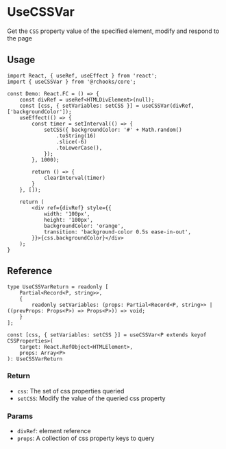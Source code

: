 # UseCSSVar

Get the `CSS` property value of the specified element, modify and respond to the page

## Usage

```tsx
import React, { useRef, useEffect } from 'react';
import { useCSSVar } from '@rchooks/core';

const Demo: React.FC = () => {
    const divRef = useRef<HTMLDivElement>(null);
    const [css, { setVariables: setCSS }] = useCSSVar(divRef, ['backgroundColor']);
    useEffect(() => {
        const timer = setInterval(() => {
            setCSS({ backgroundColor: '#' + Math.random()
                .toString(16)
                .slice(-6)
                .toLowerCase(),
            });
        }, 1000);

        return () => {
            clearInterval(timer)
        }
    }, []);

    return (
        <div ref={divRef} style={{
            width: '100px',
            height: '100px',
            backgroundColor: 'orange',
            transition: 'background-color 0.5s ease-in-out',
        }}>{css.backgroundColor}</div>
    );
}

```

## Reference

```tsx
type UseCSSVarReturn = readonly [
    Partial<Record<P, string>>,
    {
        readonly setVariables: (props: Partial<Record<P, string>> | ((prevProps: Props<P>) => Props<P>)) => void;
    }
];

const [css, { setVariables: setCSS }] = useCSSVar<P extends keyof CSSProperties>(
    target: React.RefObject<HTMLElement>,
    props: Array<P>
): UseCSSVarReturn
```

### Return
- `css`: The set of css properties queried
- `setCSS`: Modify the value of the queried css property

### Params
- `divRef`: element reference
- `props`: A collection of css property keys to query
